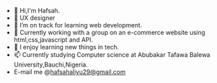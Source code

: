 - 👋 Hi,I'm Hafsah.
- 🌱 UX designer
- 🌱 I’m on track for learning web development.
- 🌱 Currently working with a group on an e-commerce website using html,css,javascript and API.
- 💞️ I enjoy learning new things in tech.
- 📫 Currently studying Computer science at Abubakar Tafawa Balewa University,Bauchi,Nigeria.
-  E-mail me @hafsahaliyu29@gmail.com
